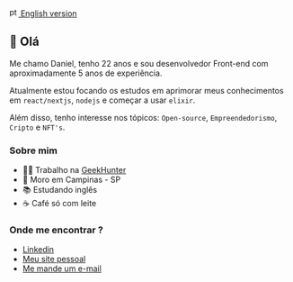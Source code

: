 <a href="https://github.com/danisanc/danisanc/blob/main/english-README.md">
  <img src="https://user-images.githubusercontent.com/38120653/174614711-139456b1-9070-4b89-870e-c1305ab49d22.png" alt="pt-br" width="16"/> English version
</a>

## 👋 Olá

Me chamo Daniel, tenho 22 anos e sou desenvolvedor Front-end com aproximadamente 5 anos de experiência.

Atualmente estou focando os estudos em aprimorar meus conhecimentos em `react/nextjs`, `nodejs` e começar a usar `elixir`. 

Além disso, tenho interesse nos tópicos: `Open-source`, `Empreendedorismo`, `Cripto` e `NFT's`.

### Sobre mim

- 👷🏻 Trabalho na [GeekHunter](https://www.geekhunter.com.br/)
- 🏡 Moro em Campinas - SP 
- 📚 Estudando inglês
- ☕ Café só com leite

### Onde me encontrar ?

- [Linkedin](https://www.linkedin.com/in/danisanc/)
- [Meu site pessoal](https://www.dansantos.dev)
- [Me mande um e-mail](mailto:danielsc.let@gmail.com) 
